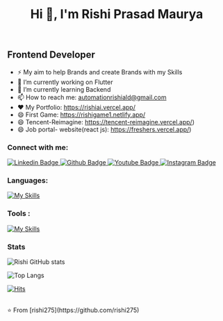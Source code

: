  <h1 align="center">Hi 👋, I'm Rishi Prasad Maurya</h1>
 <pre>  </pre> <h2 align="left">Frontend Developer</h2>

- ⚡  My aim to help Brands and create Brands with my Skills
- 🔭 I’m currently working on Flutter
- 🌱 I’m currently learning Backend 
- 📫 How to reach me: automationrishiald@gmail.com
- ❤️ My Portfolio: https://rishiai.vercel.app/
- 😄 First Game: https://rishigame1.netlify.app/
- 😄 Tencent-Reimagine: https://tencent-reimagine.vercel.app/)
- 😄 Job portal- website(react js): https://freshers.vercel.app/)
  
### Connect with me:
<div id="badges">
    <a href=https://www.linkedin.com/in/rishi-prasad-maurya-706802250/">
    <img src="https://img.shields.io/badge/Linkedin-ciyan?style=for-the-badge&logo=Linkedin&logoColor=red" alt="Linkedin Badge"/>
  </a>
  <a href=https://github.com/Rishi275">
    <img src="https://img.shields.io/badge/Github-white?style=for-the-badge&logo=Github&logoColor=black" alt="Github Badge"/>
  </a>
  <a href="https://www.youtube.com/channel/UC2QyEs_S-nuUKzJgh0alx7Q">
    <img src="https://img.shields.io/badge/YouTube-red?style=for-the-badge&logo=youtube&logoColor=white" alt="Youtube Badge"/>
  </a>
   <a href="https://www.instagram.com/t_a_r_rishi/?igshid=YmMyMTA2M2Y%3D">
    <img src="https://img.shields.io/badge/Instagram-purple?style=for-the-badge&logo=instagram&logoColor=white" alt="Instagram Badge"/>
  </a>
</div>

### Languages:
[![My Skills](https://skillicons.dev/icons?i=html,css,js,react,tailwindcss,nodejs,flutter,dart,firebase)](https://skillicons.dev)

### Tools :
[![My Skills](https://skillicons.dev/icons?i=github,git,figma,vscode,androidstudio)](https://skillicons.dev)



### Stats
![Rishi GitHub stats](https://github-readme-stats.vercel.app/api?username=rishi275&show_icons=true&theme=dark)

![Top Langs](https://github-readme-stats.vercel.app/api/top-langs/?username=rishi275&theme=dark)




[![Hits](https://hits.seeyoufarm.com/api/count/incr/badge.svg?url=github.com/yourusername&title=Profile%20Views)](https://hits.seeyoufarm.com)


<br>
⭐️ From [rishi275](https://github.com/rishi275)
